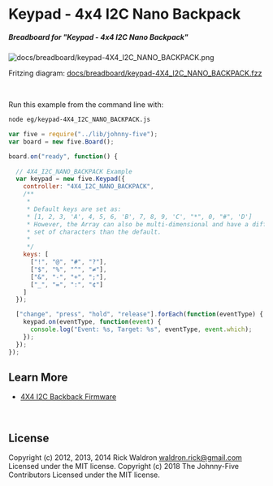 <!--remove-start-->

# Keypad - 4x4 I2C Nano Backpack

<!--remove-end-->






##### Breadboard for "Keypad - 4x4 I2C Nano Backpack"



![docs/breadboard/keypad-4X4_I2C_NANO_BACKPACK.png](breadboard/keypad-4X4_I2C_NANO_BACKPACK.png)<br>

Fritzing diagram: [docs/breadboard/keypad-4X4_I2C_NANO_BACKPACK.fzz](breadboard/keypad-4X4_I2C_NANO_BACKPACK.fzz)

&nbsp;




Run this example from the command line with:
```bash
node eg/keypad-4X4_I2C_NANO_BACKPACK.js
```


```javascript
var five = require("../lib/johnny-five");
var board = new five.Board();

board.on("ready", function() {
  
  // 4X4_I2C_NANO_BACKPACK Example
  var keypad = new five.Keypad({
    controller: "4X4_I2C_NANO_BACKPACK",
    /**
     * 
     * Default keys are set as:
     * [1, 2, 3, 'A', 4, 5, 6, 'B', 7, 8, 9, 'C', "*", 0, "#", 'D']
     * However, the Array can also be multi-dimensional and have a different
     * set of characters than the default.
     * 
     */
    keys: [
      ["!", "@", "#", "?"],
      ["$", "%", "^", "≠"],
      ["&", "-", "+", ";"],
      ["_", "=", ":", "¢"]
    ]
  });

  ["change", "press", "hold", "release"].forEach(function(eventType) {
    keypad.on(eventType, function(event) {
      console.log("Event: %s, Target: %s", eventType, event.which);
    });
  });
});


```







## Learn More

- [4X4 I2C Backback Firmware](https://github.com/rwaldron/johnny-five/blob/master/firmwares/keypad_4x4_i2c_nano_backpack.ino)

&nbsp;

<!--remove-start-->

## License
Copyright (c) 2012, 2013, 2014 Rick Waldron <waldron.rick@gmail.com>
Licensed under the MIT license.
Copyright (c) 2018 The Johnny-Five Contributors
Licensed under the MIT license.

<!--remove-end-->
